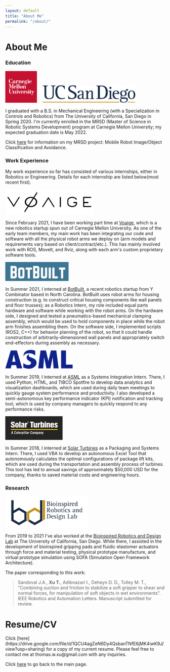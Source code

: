 ```yaml
---
layout: default
title: "About Me"
permalink: "/about/"
---
```


<h1>About Me</h1>


<h3>Education</h3>

<!--
<div class="row">
	<div class="column">
		<img src="https://github.com/thomaswxu/thomaswxu.github.io/blob/master/files/cmu_logo.png?raw=true" alt="CMU logo" height="100"/>
	</div>
	<div class="column">
		<img src="https://github.com/thomaswxu/thomaswxu.github.io/blob/master/files/UCSD_logo.png?raw=true" alt="UCSD logo" height="55"/>
	</div>
</div>
-->
<p float="left">
  <img src="https://github.com/thomaswxu/thomaswxu.github.io/blob/master/files/cmu_logo.png?raw=true" alt="CMU logo" height="100"/>
  <img src="https://github.com/thomaswxu/thomaswxu.github.io/blob/master/files/spacer.png?raw=true" alt="spacer" width="10"/>
  <img src="https://github.com/thomaswxu/thomaswxu.github.io/blob/master/files/UCSD_logo.png?raw=true" alt="UCSD logo" height="55"/>
</p>

I graduated with a B.S. in Mechanical Engineering (with a Specialization in Controls and Robotics) from The University of California, San Diego in Spring 2020. I'm currently enrolled in the MRSD (Master of Science in Robotic Systems Development) program at Carnegie Mellon University; my expected graduation date is May 2022.

Click [here](https://mrsdprojects.ri.cmu.edu/2021teamd/) for information on my MRSD project: Mobile Robot Image/Object Classification and Avoidance.





<h3>Work Experience</h3>

My work experience so far has consisted of various internships, either in Robotics or Engineering. Details for each internship are listed below(most recent first).

<img src="https://github.com/thomaswxu/thomaswxu.github.io/blob/master/files/voaige_logo.png?raw=true" alt="Voaige logo" height="80">

Since February 2021, I have been working part time at [Voaige](https://www.voaige.com/), which is a new robotics startup spun out of Carnegie Mellon University. As one of the early team members, my main work has been integrating our code and software with all the physical robot arms we deploy on (arm models and requirements vary based on client/contract/etc.). This has mainly involved work with ROS, MoveIt, and Rviz, along with each arm's custom proprietary software tools.

<img src="https://github.com/thomaswxu/thomaswxu.github.io/blob/master/files/botbuilt_logo.jpg?raw=true" alt="BotBuilt logo" height="60">

In Summer 2021, I interned at [BotBuilt](https://www.linkedin.com/company/botbuilt/about/), a recent robotics startup from Y Combinator based in North Carolina. BotBuilt uses robot arms for housing construction (e.g. to construct critical housing components like wall panels and floor trusses); as a Robotics Intern, my role included equal parts hardware and software while working with the robot arms. On the hardware side, I designed and tested a pneumatics-based mechanical clamping assembly, which would be used to hold components in place while the robot arm finishes assembling them. On the software side, I implemented scripts (ROS2, C++) for behavior planning of the robot, so that it could handle construction of arbitrarily-dimensioned wall panels and appropriately switch end-effectors during assembly as necessary.


<img src="https://github.com/thomaswxu/thomaswxu.github.io/blob/master/files/asml_logo.png?raw=true" alt="ASML logo" height="60"/>

In Summer 2019, I interned at [ASML](https://www.asml.com/en) as a Systems Integration Intern. There, I used Python, HTML, and TIBCO Spotfire to develop data analytics and visualization dashboards, which are used during daily team meetings to quickly gauge system performance and productivity. I also developed a semi-autonomous key performance indicator (KPI) notification and tracking tool, which is used by company managers to quickly respond to any performance risks. 

<img src="https://github.com/thomaswxu/thomaswxu.github.io/blob/master/files/solarTurbines_logo.png?raw=true" alt="Solar Turbines logo" height="75"/>

In Summer 2018, I interned at [Solar Turbines](https://www.solarturbines.com/) as a Packaging and Systems Intern. There, I used VBA to develop an autonomous Excel Tool that autonomously calculates the optimal configurations of package lift kits, which are used during the transportation and assembly process of turbines. This tool has led to annual savings of approximately $50,000 USD for the company, thanks to saved material costs and engineering hours.


<h3>Research</h3>
<img src="https://github.com/thomaswxu/thomaswxu.github.io/blob/master/files/brdl_logo.png?raw=true" alt="Bioinspired Robotics and Design Lab logo" height="100"/>

From 2019 to 2021 I've also worked at the [Bioinspired Robotics and Design Lab](https://sites.google.com/eng.ucsd.edu/bioinspired/home) at The University of California, San Diego. While there, I assisted in the development of bioinspired gripping pads and fluidic elastomer actuators through force and material testing, physical prototype manufacture, and virtual prototype simulation using SOFA (Simulation Open Framework Architecture).  

The paper corresponding to this work:  
>Sandoval J.A., **Xu T.**, Adibnazari I., Deheyn D. D., Tolley M. T., "Combining suction and friction to stabilize a soft gripper to shear and
normal forces, for manipulation of soft objects in wet environments". IEEE Robotics and Automation Letters. Manuscript submitted for review.


<h1>Resume/CV</h1>
Click [here](https://drive.google.com/file/d/1QCU4agZeN6Dy4QsbanTNfE6jMK4iwK9J/view?usp=sharing) for a copy of my current resume.
Please feel free to contact me at thomas.w.xu@gmail.com with any inquiries.




Click [here](/) to go back to the main page.